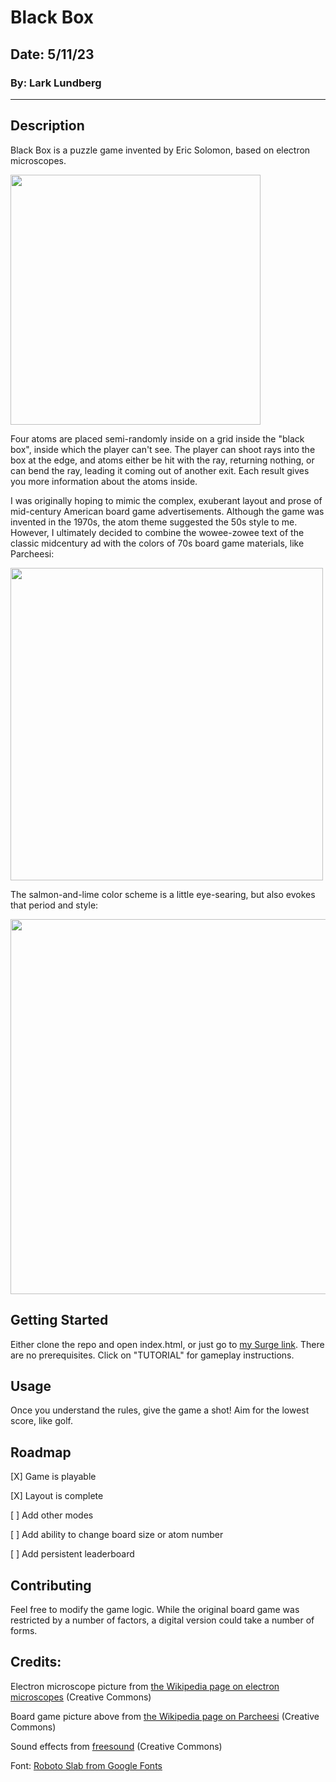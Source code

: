 # Black Box

## Date: 5/11/23

### By: Lark Lundberg

---

## Description

Black Box is a puzzle game invented by Eric Solomon, based on electron microscopes.

<img src="https://upload.wikimedia.org/wikipedia/commons/c/c5/Electron_Microscope.jpg" height="400">

Four atoms are placed semi-randomly inside on a grid inside the "black box", inside which the player can't see. The player can shoot rays into the box at the edge, and atoms either be hit with the ray, returning nothing, or can bend the ray, leading it coming out of another exit. Each result gives you more information about the atoms inside.

I was originally hoping to mimic the complex, exuberant layout and prose of mid-century American board game advertisements. Although the game was invented in the 1970s, the atom theme suggested the 50s style to me. However, I ultimately decided to combine the wowee-zowee text of the classic midcentury ad with the colors of 70s board game materials, like Parcheesi:

<img src="https://upload.wikimedia.org/wikipedia/commons/thumb/9/98/Parcheesi-board.jpg/1920px-Parcheesi-board.jpg" height="500">

The salmon-and-lime color scheme is a little eye-searing, but also evokes that period and style:

<img src="https://i.imgur.com/JKUskQh.png" height="600">

## Getting Started

Either clone the repo and open index.html, or just go to [my Surge link](https://blackboxgame.surge.sh). There are no prerequisites. Click on "TUTORIAL" for gameplay instructions.

## Usage

Once you understand the rules, give the game a shot! Aim for the lowest score, like golf.

## Roadmap

[X] Game is playable

[X] Layout is complete

[ ] Add other modes

[ ] Add ability to change board size or atom number

[ ] Add persistent leaderboard

## Contributing

Feel free to modify the game logic. While the original board game was restricted by a number of factors, a digital version could take a number of forms.

## Credits:

Electron microscope picture from [the Wikipedia page on electron microscopes](https://www.bionicdisco.com/wp-content/uploads/2014/11/Parker_Brothers_Code_Name_Sector_Popular_Mechanics_November_1978.jpg) (Creative Commons)

Board game picture above from [the Wikipedia page on Parcheesi](https://upload.wikimedia.org/wikipedia/commons/thumb/9/98/Parcheesi-board.jpg/1920px-Parcheesi-board.jpg) (Creative Commons)

Sound effects from [freesound](https://freesound.org/) (Creative Commons)

Font: [Roboto Slab from Google Fonts](https://fonts.google.com/specimen/Roboto+Slab)
